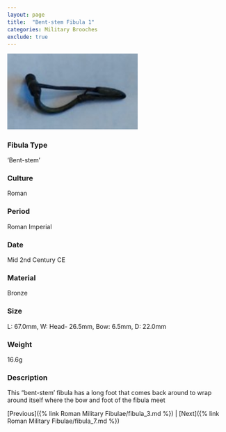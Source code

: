 ```yaml
---
layout: page
title:  "Bent-stem Fibula 1"
categories: Military Brooches
exclude: true
---
```


<img src="fibula/bent-stem1.jpg" alt="photo" width= "300px">

### Fibula Type
‘Bent-stem’
### Culture
Roman
### Period
 Roman Imperial
### Date
Mid 2nd Century CE
### Material
 Bronze
### Size
L: 67.0mm, W: Head- 26.5mm, Bow: 6.5mm, D: 22.0mm
### Weight
 16.6g
### Description
This “bent-stem’ fibula has a long foot that comes back around to wrap around itself where the bow and foot of the fibula meet

[Previous]({% link Roman Military Fibulae/fibula_3.md %}) | [Next]({% link Roman Military Fibulae/fibula_7.md %})
